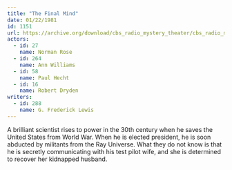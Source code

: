 ```yaml
---
title: "The Final Mind"
date: 01/22/1981
id: 1151
url: https://archive.org/download/cbs_radio_mystery_theater/cbs_radio_mystery_theater-1151-1200.zip/cbs_radio_mystery_theater-1151-1200%2Fcbsrmt_1151_the_final_mind.mp3
actors:  
  - id: 27
    name: Norman Rose  
  - id: 264
    name: Ann Williams  
  - id: 58
    name: Paul Hecht  
  - id: 16
    name: Robert Dryden
writers:  
  - id: 288
    name: G. Frederick Lewis
---
```

A brilliant scientist rises to power in the 30th century when he saves the United States from World War. When he is elected president, he is soon abducted by militants from the Ray Universe. What they do not know is that he is secretly communicating with his test pilot wife, and she is determined to recover her kidnapped husband.
